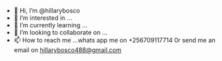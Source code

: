 - 👋 Hi, I’m @hillarybosco
- 👀 I’m interested in ...
- 🌱 I’m currently learning ...
- 💞️ I’m looking to collaborate on ...
- 📫 How to reach me ...whats app me on +256709117714 0r send me an email on hillarybosco488@gmail.com

<!---
hillarybosco/hillarybosco is a ✨ special ✨ repository because its `README.md` (this file) appears on your GitHub profile.
You can click the Preview link to take a look at your changes.
--->

